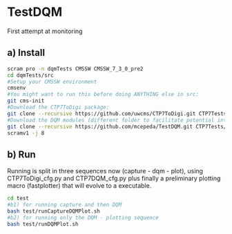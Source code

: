 TestDQM
=======

First attempt at monitoring 

a) Install
----------

```bash
scram pro -n dqmTests CMSSW CMSSW_7_3_0_pre2
cd dqmTests/src
#Setup your CMSSW environment
cmsenv
#You might want to run this before doing ANYTHING else in src:
git cms-init
#Download the CTP7ToDigi package:
git clone --recursive https://github.com/uwcms/CTP7ToDigi.git CTP7Tests/CTP7ToDigi
#Download the DQM modules (different folder to facilitate potential integration with the official DQM one day):
git clone --recursive https://github.com/mcepeda/TestDQM.git CTP7Tests/CTP7DQM
scramv1 -j 8   
```

b) Run
------

Running is split in three sequences now (capture - dqm - plot), using  CTP7ToDigi_cfg.py and  CTP7DQM_cfg.py plus finally a preliminary plotting macro (fastplotter)
that will evolve to a executable.

```bash
cd test
#b1) for running capture and then DQM 
bash test/runCaptureDQMPlot.sh
#b2) for running only the DQM - plotting sequence
bash test/runDQMPlot.sh
```




  

